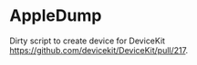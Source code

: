 # AppleDump

Dirty script to create device for DeviceKit https://github.com/devicekit/DeviceKit/pull/217.
